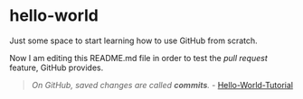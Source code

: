 # hello-world
Just some space to start learning how to use GitHub from scratch.

Now I am editing this README.md file in order to test the _pull request_ feature, GitHub provides.

>_On GitHub, saved changes are called **commits**._ - [Hello-World-Tutorial](https://guides.github.com/activities/hello-world/)
